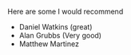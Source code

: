 Here are some I would recommend
- Daniel Watkins (great)
- Alan Grubbs (Very good)
- Matthew Martinez